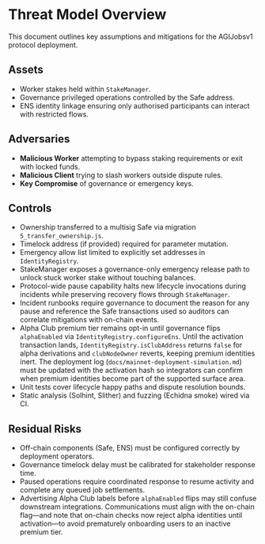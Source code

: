 # Threat Model Overview

This document outlines key assumptions and mitigations for the AGIJobsv1 protocol deployment.

## Assets

- Worker stakes held within `StakeManager`.
- Governance privileged operations controlled by the Safe address.
- ENS identity linkage ensuring only authorised participants can interact with restricted flows.

## Adversaries

- **Malicious Worker** attempting to bypass staking requirements or exit with locked funds.
- **Malicious Client** trying to slash workers outside dispute rules.
- **Key Compromise** of governance or emergency keys.

## Controls

- Ownership transferred to a multisig Safe via migration `5_transfer_ownership.js`.
- Timelock address (if provided) required for parameter mutation.
- Emergency allow list limited to explicitly set addresses in `IdentityRegistry`.
- StakeManager exposes a governance-only emergency release path to unlock stuck worker stake without touching balances.
- Protocol-wide pause capability halts new lifecycle invocations during incidents while preserving recovery flows through `StakeManager`.
- Incident runbooks require governance to document the reason for any pause and reference the Safe transactions used so auditors
  can correlate mitigations with on-chain events.
- Alpha Club premium tier remains opt-in until governance flips `alphaEnabled` via `IdentityRegistry.configureEns`. Until the
  activation transaction lands, `IdentityRegistry.isClubAddress` returns `false` for alpha derivations and `clubNodeOwner`
  reverts, keeping premium identities inert. The deployment log (`docs/mainnet-deployment-simulation.md`) must be updated with
  the activation hash so integrators can confirm when premium identities become part of the supported surface area.
- Unit tests cover lifecycle happy paths and dispute resolution bounds.
- Static analysis (Solhint, Slither) and fuzzing (Echidna smoke) wired via CI.

## Residual Risks

- Off-chain components (Safe, ENS) must be configured correctly by deployment operators.
- Governance timelock delay must be calibrated for stakeholder response time.
- Paused operations require coordinated response to resume activity and complete any queued job settlements.
- Advertising Alpha Club labels before `alphaEnabled` flips may still confuse downstream integrations. Communications must align
  with the on-chain flag—and note that on-chain checks now reject alpha identities until activation—to avoid prematurely
  onboarding users to an inactive premium tier.
